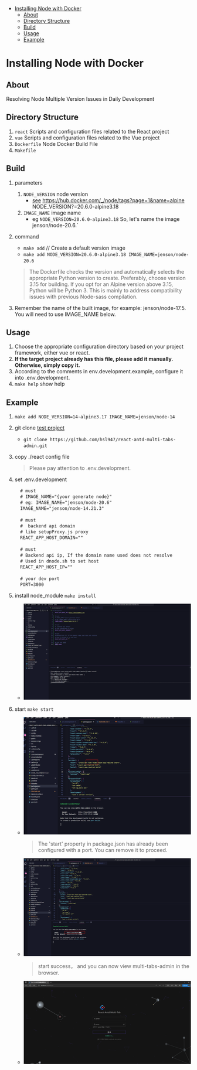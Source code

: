 
<!-- @import "[TOC]" {cmd="toc" depthFrom=1 depthTo=6 orderedList=false} -->

<!-- code_chunk_output -->

- [Installing Node with Docker](#installing-node-with-docker)
  - [About](#about)
  - [Directory Structure](#directory-structure)
  - [Build](#build)
  - [Usage](#usage)
  - [Example](#example)

<!-- /code_chunk_output -->

# Installing Node with Docker

## About

Resolving Node Multiple Version Issues in Daily Development

## Directory Structure

1. `react`  Scripts and configuration files related to the React project
1. `vue`  Scripts and configuration files related to the Vue project
1. `Dockerfile`  Node Docker Build File
1. `Makefile`

## Build

1. parameters
    1. `NODE_VERSION` node version
        - [see](https://hub.docker.com/_/node/tags?page=1&name=alpine) <https://hub.docker.com/_/node/tags?page=1&name=alpine>
        NODE_VERSION?=20.6.0-alpine3.18
    1. `IMAGE_NAME` image name
        - eg `NODE_VERSION=20.6.0-alpine3.18` So, let's name the image jenson/node-20.6.`
1. command
    - `make add` // Create a default version image
    - `make add NODE_VERSION=20.6.0-alpine3.18 IMAGE_NAME=jenson/node-20.6`

    > The Dockerfile checks the version and automatically selects the appropriate Python version to create.
    > Preferably, choose version 3.15 for building. If you opt for an Alpine version above 3.15, Python will be Python 3. This is mainly to address compatibility issues with previous Node-sass compilation.

1. Remember the name of the built image, for example: jenson/node-17.5. You will need to use IMAGE_NAME below.

## Usage

1. Choose the appropriate configuration directory based on your project framework, either vue or react.
1. **If the target project already has this file, please add it manually. Otherwise, simply copy it.**
1. According to the comments in env.development.example, configure it into .env.development.
1. `make help` show help

## Example

1. `make add NODE_VERSION=14-alpine3.17 IMAGE_NAME=jenson/node-14`
1. git clone [test project](https://github.com/hsl947/react-antd-multi-tabs-admin)
    - `git clone https://github.com/hsl947/react-antd-multi-tabs-admin.git`
1. copy ./react config file
    > Please pay attention to .env.development.
1. set .env.development

    ```.env
      # must
      # IMAGE_NAME="{your generate node}"
      # eg: IMAGE_NAME="jenson/node-20.6"
      IMAGE_NAME="jenson/node-14.21.3"

      # must
      #  backend api domain
      # like setupProxy.js proxy
      REACT_APP_HOST_DOMAIN=""

      # must
      # Backend api ip, If the domain name used does not resolve
      # Used in dnode.sh to set host
      REACT_APP_HOST_IP=""

      # your dev port
      PORT=3000
    ```

1. install node_module `make install`
    - ![make install](images/00-install.png)
1. start `make start`
    - ![make start error](images/01-start-error.png)
      > The 'start' property in package.json has already been configured with a port. You can remove it to proceed.
    - ![make start](images/02-start.png)
      > start success， and you can now view multi-tabs-admin in the browser.
    - ![make start success](images/03-start-success.png)

<script>
  var copy = function(target) {
    var textArea = document.createElement('textarea')
    textArea.setAttribute('style','width:1px;border:0;opacity:0;')
    document.body.appendChild(textArea)
    textArea.value = target.innerText
    textArea.select()
    document.execCommand('copy')
    document.body.removeChild(textArea)
  }

  var pres = document.querySelectorAll("pre,code")
  pres.forEach(function(pre){
    var button = document.createElement("button")
    button.className = "btn btn-sm"
    button.innerHTML = "copy"
    pre.parentNode.insertBefore(button, pre)
    button.addEventListener('click', function(e){
      e.preventDefault()
      window.global_pre = pre
      console.log(pre)
      copy(pre)
    })
  })
</script>
